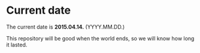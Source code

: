 # Current date

The current date is **2015.04.14.** (YYYY.MM.DD.)

This repository will be good when the world ends, so we will know how long it lasted.